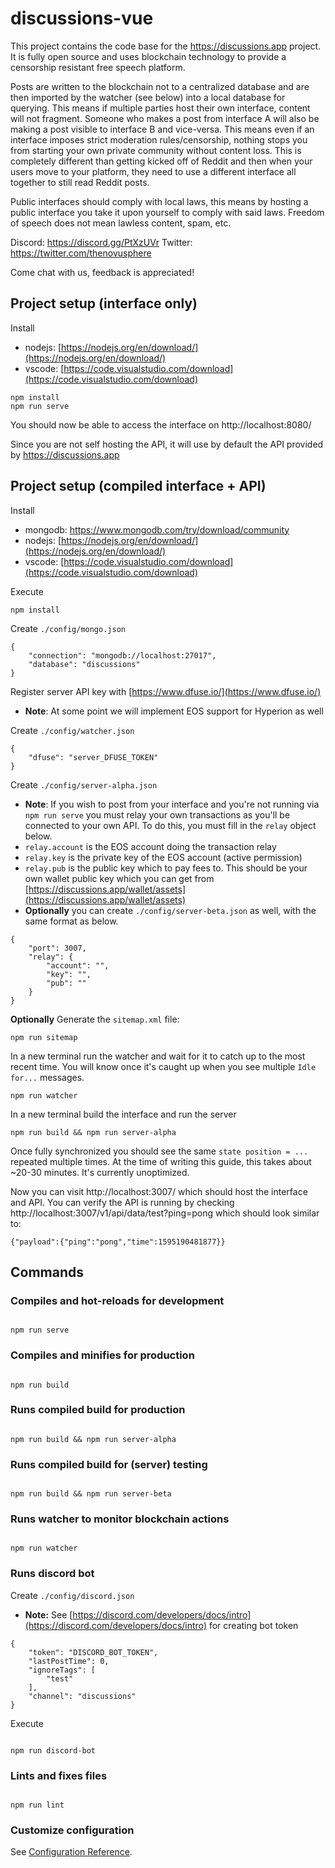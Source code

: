 # discussions-vue

This project contains the code base for the https://discussions.app project. It is fully open source and uses blockchain technology to provide a censorship resistant free speech platform.

Posts are written to the blockchain not to a centralized database and are then imported by the watcher (see below) into a local database for querying. This means if multiple parties host their own interface, content will not fragment. Someone who makes a post from interface A will also be making a post visible to interface B and vice-versa. This means even if an interface imposes strict moderation rules/censorship, nothing stops you from starting your own private community without content loss. This is completely different than getting kicked off of Reddit and then when your users move to your platform, they need to use a different interface all together to still read Reddit posts.

Public interfaces should comply with local laws, this means by hosting a public interface you take it upon yourself to comply with said laws. Freedom of speech does not mean lawless content, spam, etc.

Discord: https://discord.gg/PtXzUVr
Twitter: https://twitter.com/thenovusphere

Come chat with us, feedback is appreciated!

## Project setup (interface only)

Install
- nodejs: [https://nodejs.org/en/download/](https://nodejs.org/en/download/)
- vscode: [https://code.visualstudio.com/download](https://code.visualstudio.com/download)

```
npm install
npm run serve
```

You should now be able to access the interface on http://localhost:8080/ 

Since you are not self hosting the API, it will use by default the API provided by https://discussions.app

## Project setup (compiled interface + API)

Install
- mongodb: https://www.mongodb.com/try/download/community
- nodejs: [https://nodejs.org/en/download/](https://nodejs.org/en/download/)
- vscode: [https://code.visualstudio.com/download](https://code.visualstudio.com/download)

Execute
```
npm install
```

Create `./config/mongo.json`
```
{
	"connection": "mongodb://localhost:27017",
	"database": "discussions"
}
```

Register server API key with [https://www.dfuse.io/](https://www.dfuse.io/)
- **Note**: At some point we will implement EOS support for Hyperion as well

Create `./config/watcher.json`
```
{
	"dfuse": "server_DFUSE_TOKEN"
}
```
Create `./config/server-alpha.json`
- **Note**: If you wish to post from your interface and you're not running via `npm run serve` you must relay your own transactions as you'll be connected to your own API. To do this, you must fill in the `relay` object below.
- `relay.account` is the EOS account doing the transaction relay
- `relay.key` is the private key of the EOS account (active permission)
- `relay.pub` is the public key which to pay fees to. This should be your own wallet public key which you can get from [https://discussions.app/wallet/assets](https://discussions.app/wallet/assets)
- **Optionally** you can create `./config/server-beta.json` as well, with the same format as below.
```
{
    "port": 3007,
    "relay": {
        "account": "",
        "key": "",
        "pub": ""
    }
}
```

**Optionally** Generate the `sitemap.xml` file:
```
npm run sitemap
```
In a new terminal run the watcher and wait for it to catch up to the most recent time. You will know once it's caught up when you see multiple `Idle for...` messages.
```
npm run watcher
```
In a new terminal build the interface and run the server
```
npm run build && npm run server-alpha
```

Once fully synchronized you should see the same `state position = ...` repeated multiple times. At the time of writing this guide, this takes about ~20-30 minutes. It's currently unoptimized.

Now you can visit http://localhost:3007/ which should host the interface and API. You can verify the API is running by checking http://localhost:3007/v1/api/data/test?ping=pong which should look similar to:
```
{"payload":{"ping":"pong","time":1595190481877}}
```

## Commands
  

### Compiles and hot-reloads for development

```

npm run serve

```

  

### Compiles and minifies for production

```

npm run build

```

  

### Runs compiled build for production

```

npm run build && npm run server-alpha

```

  

### Runs compiled build for (server) testing

```

npm run build && npm run server-beta

```

  

### Runs watcher to monitor blockchain actions

```

npm run watcher

```

  

### Runs discord bot

Create `./config/discord.json`
- **Note:** See [https://discord.com/developers/docs/intro](https://discord.com/developers/docs/intro) for creating bot token
```
{
	"token": "DISCORD_BOT_TOKEN",
	"lastPostTime": 0,
	"ignoreTags": [
		"test"
	],
	"channel": "discussions"
}
```
Execute

```

npm run discord-bot

```

  

### Lints and fixes files

```

npm run lint

```

  

### Customize configuration

See [Configuration Reference](https://cli.vuejs.org/config/).